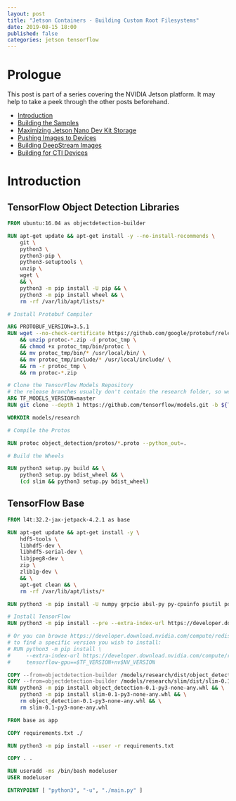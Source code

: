 ```yaml
---
layout: post
title: "Jetson Containers - Building Custom Root Filesystems"
date: 2019-08-15 18:00
published: false
categories: jetson tensorflow
---
```

# Prologue

This post is part of a series covering the NVIDIA Jetson platform.  It may help to take a peek through the other posts beforehand.

- [Introduction](/2019/07/jetson-containers-introduction)
- [Building the Samples](/2019/07/jetson-containers-samples)
- [Maximizing Jetson Nano Dev Kit Storage](/2019/07/maximizing-jetson-nano-storage)
- [Pushing Images to Devices](/2019/07/pushing-images-to-devices)
- [Building DeepStream Images](/2019/07/building-deepstream-images)
- [Building for CTI Devices](/2019/08/building-for-cti-devices)

# Introduction

## TensorFlow Object Detection Libraries

```dockerfile
FROM ubuntu:16.04 as objectdetection-builder

RUN apt-get update && apt-get install -y --no-install-recommends \
    git \
    python3 \
    python3-pip \
    python3-setuptools \
    unzip \
    wget \
    && \
    python3 -m pip install -U pip && \
    python3 -m pip install wheel && \
    rm -rf /var/lib/apt/lists/*

# Install Protobuf Compiler

ARG PROTOBUF_VERSION=3.5.1
RUN wget --no-check-certificate https://github.com/google/protobuf/releases/download/v${PROTOBUF_VERSION}/protoc-${PROTOBUF_VERSION}-linux-aarch_64.zip \
    && unzip protoc-*.zip -d protoc_tmp \
    && chmod +x protoc_tmp/bin/protoc \
    && mv protoc_tmp/bin/* /usr/local/bin/ \
    && mv protoc_tmp/include/* /usr/local/include/ \
    && rm -r protoc_tmp \
    && rm protoc-*.zip

# Clone the TensorFlow Models Repository
# the release branches usually don't contain the research folder, so we have to use master.
ARG TF_MODELS_VERSION=master
RUN git clone --depth 1 https://github.com/tensorflow/models.git -b ${TF_MODELS_VERSION}

WORKDIR models/research

# Compile the Protos

RUN protoc object_detection/protos/*.proto --python_out=.

# Build the Wheels

RUN python3 setup.py build && \
    python3 setup.py bdist_wheel && \
    (cd slim && python3 setup.py bdist_wheel)
```

## TensorFlow Base


```dockerfile
FROM l4t:32.2-jax-jetpack-4.2.1 as base

RUN apt-get update && apt-get install -y \
    hdf5-tools \
    libhdf5-dev \
    libhdf5-serial-dev \
    libjpeg8-dev \
    zip \
    zlib1g-dev \
    && \
    apt-get clean && \
    rm -rf /var/lib/apt/lists/*

RUN python3 -m pip install -U numpy grpcio absl-py py-cpuinfo psutil portpicker grpcio six mock requests gast h5py astor termcolor

# Install TensorFlow
RUN python3 -m pip install --pre --extra-index-url https://developer.download.nvidia.com/compute/redist/jp/v42 tensorflow-gpu

# Or you can browse https://developer.download.nvidia.com/compute/redist/jp/
# to find a specific version you wish to install:
# RUN python3 -m pip install \
#     --extra-index-url https://developer.download.nvidia.com/compute/redist/jp/v42 \
#     tensorflow-gpu==$TF_VERSION+nv$NV_VERSION

COPY --from=objectdetection-builder /models/research/dist/object_detection-0.1-py3-none-any.whl .
COPY --from=objectdetection-builder /models/research/slim/dist/slim-0.1-py3-none-any.whl .
RUN python3 -m pip install object_detection-0.1-py3-none-any.whl && \
    python3 -m pip install slim-0.1-py3-none-any.whl && \
    rm object_detection-0.1-py3-none-any.whl && \
    rm slim-0.1-py3-none-any.whl

```

```dockerfile
FROM base as app

COPY requirements.txt ./

RUN python3 -m pip install --user -r requirements.txt

COPY . .

RUN useradd -ms /bin/bash modeluser
USER modeluser

ENTRYPOINT [ "python3", "-u", "./main.py" ]
```
